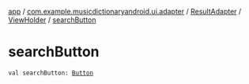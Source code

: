 [app](../../../index.md) / [com.example.musicdictionaryandroid.ui.adapter](../../index.md) / [ResultAdapter](../index.md) / [ViewHolder](index.md) / [searchButton](./search-button.md)

# searchButton

`val searchButton: `[`Button`](https://developer.android.com/reference/android/widget/Button.html)